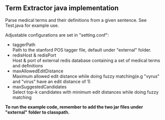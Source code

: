 ## Term Extractor java implementation
Parse medical terms and their definitions from a given sentence. See Test.java for example use.

Adjustable configurations are set in "setting.conf": 
* taggerPath <br/>
Path to the stanford POS tagger file, default under "external" folder.
* redisHost & redisPort <br/>
Host & port of external redis database containing a set of medical terms and definitions
* maxAllowedEditDistance <br/>
Maximum allowed edit distance while doing fuzzy matching(e.g "vyrus" and "virus" have an edit distance of 1)
* maxSuggestedCandidates <br/>
Select top-k candidates with minimum edit distances while doing fuzzy matching

**To run the example code, remember to add the two jar files under "external" folder to classpath.**